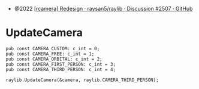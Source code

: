 - @2022 [\[rcamera\] Redesign · raysan5/raylib · Discussion #2507 · GitHub](https://github.com/raysan5/raylib/discussions/2507)

# UpdateCamera

```zig
pub const CAMERA_CUSTOM: c_int = 0;
pub const CAMERA_FREE: c_int = 1;
pub const CAMERA_ORBITAL: c_int = 2;
pub const CAMERA_FIRST_PERSON: c_int = 3;
pub const CAMERA_THIRD_PERSON: c_int = 4;

raylib.UpdateCamera(&camera, raylib.CAMERA_THIRD_PERSON);
```
